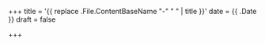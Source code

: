 +++
title = '{{ replace .File.ContentBaseName "-" " " | title }}'
date = {{ .Date }}
draft = false

+++
